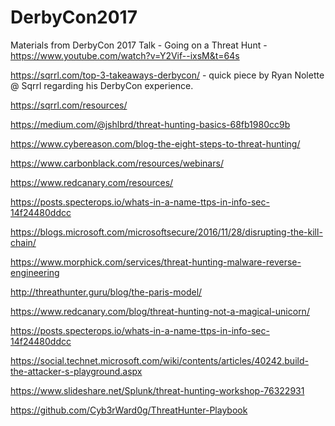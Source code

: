 # DerbyCon2017
Materials from DerbyCon 2017 Talk - Going on a Threat Hunt -https://www.youtube.com/watch?v=Y2Vif--ixsM&t=64s

https://sqrrl.com/top-3-takeaways-derbycon/ - quick piece by Ryan Nolette @ Sqrrl regarding his DerbyCon experience.

https://sqrrl.com/resources/

https://medium.com/@jshlbrd/threat-hunting-basics-68fb1980cc9b

https://www.cybereason.com/blog-the-eight-steps-to-threat-hunting/

https://www.carbonblack.com/resources/webinars/

https://www.redcanary.com/resources/

https://posts.specterops.io/whats-in-a-name-ttps-in-info-sec-14f24480ddcc

https://blogs.microsoft.com/microsoftsecure/2016/11/28/disrupting-the-kill-chain/

https://www.morphick.com/services/threat-hunting-malware-reverse-engineering

http://threathunter.guru/blog/the-paris-model/

https://www.redcanary.com/blog/threat-hunting-not-a-magical-unicorn/

https://posts.specterops.io/whats-in-a-name-ttps-in-info-sec-14f24480ddcc

https://social.technet.microsoft.com/wiki/contents/articles/40242.build-the-attacker-s-playground.aspx

https://www.slideshare.net/Splunk/threat-hunting-workshop-76322931

https://github.com/Cyb3rWard0g/ThreatHunter-Playbook


